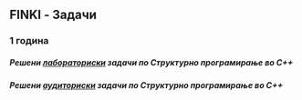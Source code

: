 ## FINKI - Задачи
### 1 година
##### **Решени [лабораториски](https://github.com/krembanan4e/Materijali-za-na-fakultet/tree/main/SP/labs) задачи по Структурно програмирање во C++**
##### **Решени [аудиториски](https://github.com/krembanan4e/Materijali-za-na-fakultet/tree/main/SP/auditoriski) задачи по Структурно програмирање во C++**

